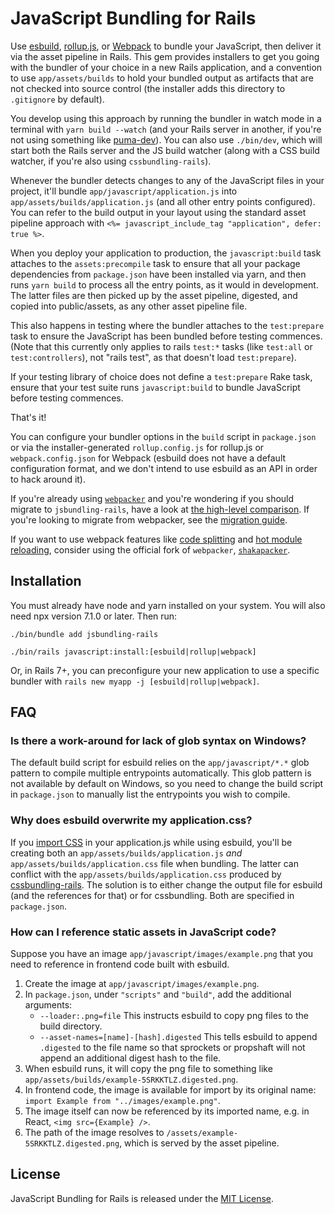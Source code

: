 # JavaScript Bundling for Rails

Use [esbuild](https://esbuild.github.io), [rollup.js](https://rollupjs.org), or [Webpack](https://webpack.js.org) to bundle your JavaScript, then deliver it via the asset pipeline in Rails. This gem provides installers to get you going with the bundler of your choice in a new Rails application, and a convention to use `app/assets/builds` to hold your bundled output as artifacts that are not checked into source control (the installer adds this directory to `.gitignore` by default).

You develop using this approach by running the bundler in watch mode in a terminal with `yarn build --watch` (and your Rails server in another, if you're not using something like [puma-dev](https://github.com/puma/puma-dev)). You can also use `./bin/dev`, which will start both the Rails server and the JS build watcher (along with a CSS build watcher, if you're also using `cssbundling-rails`).

Whenever the bundler detects changes to any of the JavaScript files in your project, it'll bundle `app/javascript/application.js` into `app/assets/builds/application.js` (and all other entry points configured). You can refer to the build output in your layout using the standard asset pipeline approach with `<%= javascript_include_tag "application", defer: true %>`.

When you deploy your application to production, the `javascript:build` task attaches to the `assets:precompile` task to ensure that all your package dependencies from `package.json` have been installed via yarn, and then runs `yarn build` to process all the entry points, as it would in development. The latter files are then picked up by the asset pipeline, digested, and copied into public/assets, as any other asset pipeline file.

This also happens in testing where the bundler attaches to the `test:prepare` task to ensure the JavaScript has been bundled before testing commences. (Note that this currently only applies to rails `test:*` tasks (like `test:all` or `test:controllers`), not "rails test", as that doesn't load `test:prepare`).

If your testing library of choice does not define a `test:prepare` Rake task, ensure that your test suite runs `javascript:build` to bundle JavaScript before testing commences.

That's it!

You can configure your bundler options in the `build` script in `package.json` or via the installer-generated `rollup.config.js` for rollup.js or `webpack.config.json` for Webpack (esbuild does not have a default configuration format, and we don't intend to use esbuild as an API in order to hack around it).

If you're already using [`webpacker`](https://github.com/rails/webpacker) and you're wondering if you should migrate to `jsbundling-rails`, have a look at [the high-level comparison](./docs/comparison_with_webpacker.md). If you're looking to migrate from webpacker, see the [migration guide](https://github.com/rails/jsbundling-rails/blob/main/docs/switch_from_webpacker.md).

If you want to use webpack features like [code splitting](https://webpack.js.org/guides/code-splitting/) and [hot module reloading](https://webpack.js.org/concepts/hot-module-replacement/), consider using the official fork of `webpacker`, [`shakapacker`](https://github.com/shakacode/shakapacker).

## Installation

You must already have node and yarn installed on your system. You will also need npx version 7.1.0 or later. Then run:

```
./bin/bundle add jsbundling-rails
```

```
./bin/rails javascript:install:[esbuild|rollup|webpack]
```

Or, in Rails 7+, you can preconfigure your new application to use a specific bundler with `rails new myapp -j [esbuild|rollup|webpack]`.


## FAQ

### Is there a work-around for lack of glob syntax on Windows?

The default build script for esbuild relies on the `app/javascript/*.*` glob pattern to compile multiple entrypoints automatically. This glob pattern is not available by default on Windows, so you need to change the build script in `package.json` to manually list the entrypoints you wish to compile.

### Why does esbuild overwrite my application.css?

If you [import CSS](https://esbuild.github.io/content-types/#css-from-js) in your application.js while using esbuild, you'll be creating both an `app/assets/builds/application.js` _and_ `app/assets/builds/application.css` file when bundling. The latter can conflict with the `app/assets/builds/application.css` produced by [cssbundling-rails](https://github.com/rails/cssbundling-rails). The solution is to either change the output file for esbuild (and the references for that) or for cssbundling. Both are specified in `package.json`. 

### How can I reference static assets in JavaScript code?

Suppose you have an image `app/javascript/images/example.png` that you need to reference in frontend code built with esbuild.

1. Create the image at `app/javascript/images/example.png`.
1. In `package.json`, under `"scripts"` and `"build"`, add the additional arguments:
    * `--loader:.png=file` This instructs esbuild to copy png files to the build directory.
    * `--asset-names=[name]-[hash].digested` This tells esbuild to append `.digested` to the file name so that sprockets or propshaft will not append an additional digest hash to the file.
1. When esbuild runs, it will copy the png file to something like `app/assets/builds/example-5SRKKTLZ.digested.png`.
1. In frontend code, the image is available for import by its original name: `import Example from "../images/example.png"`.
1. The image itself can now be referenced by its imported name, e.g. in React, `<img src={Example} />`.
1. The path of the image resolves to `/assets/example-5SRKKTLZ.digested.png`, which is served by the asset pipeline.

## License

JavaScript Bundling for Rails is released under the [MIT License](https://opensource.org/licenses/MIT).
